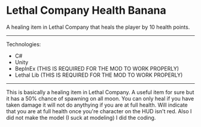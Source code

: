 # Lethal Company Health Banana
 A healing item in Lethal Company that heals the player by 10 health points.

 _________________________ 

Technologies:
- C#
- Unity
- BepInEx (THIS IS REQUIRED FOR THE MOD TO WORK PROPERLY)
- Lethal Lib (THIS IS REQUIRED FOR THE MOD TO WORK PROPERLY)
_________________________ 

This is basically a healing item in Lethal Company. A useful item for sure but it has a 50% chance of spawning on all moon.
You can only heal if you have taken damage it will not do anythying if you are at full health.
Will indicate that you are at full health once you're character on the HUD isn't red.
Also I did not make the model (I suck at modeling) I did the coding.

